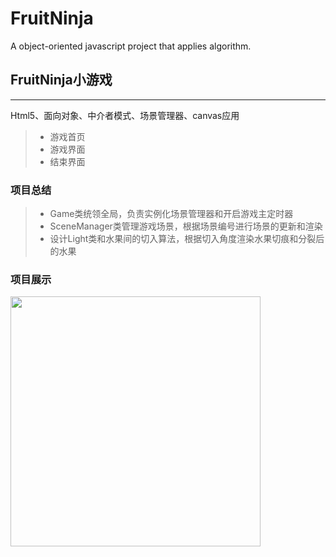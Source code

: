 # FruitNinja
A object-oriented javascript project that applies algorithm.

## FruitNinja小游戏

------
Html5、面向对象、中介者模式、场景管理器、canvas应用


> * 游戏首页
> * 游戏界面
> * 结束界面

### 项目总结
> * Game类统领全局，负责实例化场景管理器和开启游戏主定时器
> * SceneManager类管理游戏场景，根据场景编号进行场景的更新和渲染
> * 设计Light类和水果间的切入算法，根据切入角度渲染水果切痕和分裂后的水果



### 项目展示

<img src="https://github.com/Chzfly/FruitNinja/blob/master/captures/show2.gif" width="400">

